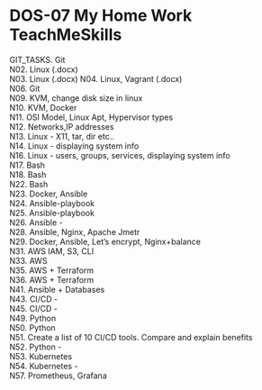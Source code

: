 # DOS-07 My Home Work TeachMeSkills

GIT_TASKS.  Git  
N02. Linux (.docx)  
N03. Linux (.docx)
N04. Linux, Vagrant (.docx)  
N06. Git  
N09. KVM, change disk size in linux  
N10. KVM, Docker  
N11. OSI Model, Linux Apt, Hypervisor types   
N12. Networks,IP addresses  
N13. Linux - X11, tar, dir etc..  
N14. Linux - displaying system info  
N16. Linux - users, groups, services, displaying system info  
N17. Bash  
N18. Bash  
N22. Bash   
N23. Docker, Ansible  
N24. Ansible-playbook  
N25. Ansible-playbook  
N26. Ansible -  
N28. Ansible, Nginx, Apache Jmetr  
N29. Docker, Ansible, Let’s encrypt, Nginx+balance  
N31. AWS IAM, S3, CLI  
N33. AWS  
N35. AWS + Terraform  
N36. AWS + Terraform  
N41. Ansible + Databases  
N43. CI/CD -  
N45. CI/CD -   
N49. Python  
N50. Python  
N51. Create a list of 10 CI/CD tools. Compare and explain benefits  
N52. Python -   
N53. Kubernetes  
N54. Kubernetes -  
N57. Prometheus, Grafana   
